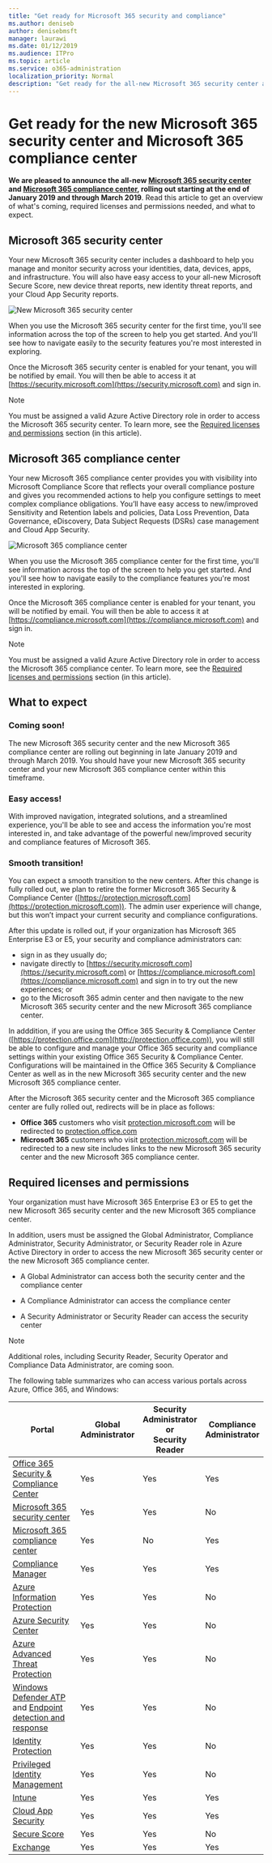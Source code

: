 ```yaml
---
title: "Get ready for Microsoft 365 security and compliance"
ms.author: deniseb
author: denisebmsft
manager: laurawi
ms.date: 01/12/2019
ms.audience: ITPro
ms.topic: article
ms.service: o365-administration
localization_priority: Normal
description: "Get ready for the all-new Microsoft 365 security center and compliance center"
---
```


# Get ready for the new Microsoft 365 security center and Microsoft 365 compliance center

**We are pleased to announce the all-new [Microsoft 365 security center](#microsoft-365-security-center) and [Microsoft 365 compliance center](#microsoft-365-compliance-center), rolling out starting at the end of January 2019 and through March 2019**. Read this article to get an overview of what's coming, required licenses and permissions needed, and what to expect.

## Microsoft 365 security center

Your new Microsoft 365 security center includes a dashboard to help you manage and monitor security across your identities, data, devices, apps, and infrastructure. You will also have easy access to your all-new Microsoft Secure Score, new device threat reports, new identity threat reports, and your Cloud App Security reports. 

![New Microsoft 365 security center](media/m365-security-center.png)

When you use the Microsoft 365 security center for the first time, you'll see information across the top of the screen to help you get started. And you'll see how to navigate easily to the security features you're most interested in exploring.

Once the Microsoft 365 security center is enabled for your tenant, you will be notified by email. You will then be able to access it at [https://security.microsoft.com](https://security.microsoft.com) and sign in. 

> [!NOTE]
> You must be assigned a valid Azure Active Directory role in order to access the Microsoft 365 security center. To learn more, see the [Required licenses and permissions](#required-licenses-and-permissions) section (in this article).

## Microsoft 365 compliance center

Your new Microsoft 365 compliance center provides you with visibility into Microsoft Compliance Score that reflects your overall compliance posture and gives you recommended actions to help you configure settings to meet complex compliance obligations. You’ll have easy access to new/improved Sensitivity and Retention labels and policies, Data Loss Prevention, Data Governance, eDiscovery, Data Subject Requests (DSRs) case management and Cloud App Security.

![Microsoft 365 compliance center](media/m365-compliance-center.png)

When you use the Microsoft 365 compliance center for the first time, you'll see information across the top of the screen to help you get started. And you'll see how to navigate easily to the compliance features you're most interested in exploring.

Once the Microsoft 365 compliance center is enabled for your tenant, you will be notified by email. You will then be able to access it at [https://compliance.microsoft.com](https://compliance.microsoft.com) and sign in.  

> [!NOTE]
> You must be assigned a valid Azure Active Directory role in order to access the Microsoft 365 compliance center. To learn more, see the [Required licenses and permissions](#required-licenses-and-permissions) section (in this article).

## What to expect

### Coming soon!

The new Microsoft 365 security center and the new Microsoft 365 compliance center are rolling out beginning in late January 2019 and through March 2019. You should have your new Microsoft 365 security center and your new Microsoft 365 compliance center within this timeframe.

### Easy access!

With improved navigation, integrated solutions, and a streamlined experience, you'll be able to see and access the information you're most interested in, and take advantage of the powerful new/improved security and compliance features of Microsoft 365.

### Smooth transition!

You can expect a smooth transition to the new centers. After this change is fully rolled out, we plan to retire the former Microsoft 365 Security & Compliance Center ([https://protection.microsoft.com](https://protection.microsoft.com)). The admin user experience will change, but this won’t impact your current security and compliance configurations.

After this update is rolled out, if your organization has Microsoft 365 Enterprise E3 or E5, your security and compliance administrators can:
- sign in as they usually do; 
- navigate directly to [https://security.microsoft.com](https://security.microsoft.com) or [https://compliance.microsoft.com](https://compliance.microsoft.com) and sign in to try out the new experiences; or  
- go to the Microsoft 365 admin center and then navigate to the new Microsoft 365 security center and the new Microsoft 365 compliance center.    

In adddition, if you are using the Office 365 Security & Compliance Center ([https://protection.office.com](http://protection.office.com)), you will still be able to configure and manage your Office 365 security and compliance settings within your existing Office 365 Security & Compliance Center. Configurations will be maintained in the Office 365 Security & Compliance Center as well as in the new Microsoft 365 security center and the new Microsoft 365 compliance center.  
 
After the Microsoft 365 security center and the Microsoft 365 compliance center are fully rolled out, redirects will be in place as follows:
- **Office 365** customers who visit [protection.microsoft.com](https://protection.microsoft.com) will be redirected to [protection.office.com](https://protection.office.com)
- **Microsoft 365** customers who visit [protection.microsoft.com](https://protection.microsoft.com) will be redirected to a new site includes links to the new Microsoft 365 security center and the new Microsoft 365 compliance center.

## Required licenses and permissions

Your organization must have Microsoft 365 Enterprise E3 or E5 to get the new Microsoft 365 security center and the new Microsoft 365 compliance center.

In addition, users must be assigned the Global Administrator, Compliance Administrator, Security Administrator, or Security Reader role in Azure Active Directory in order to access the new Microsoft 365 security center or the new Microsoft 365 compliance center.

- A Global Administrator can access both the security center and the compliance center

- A Compliance Administrator can access the compliance center

- A Security Administrator or Security Reader can access the security center

> [!NOTE]
> Additional roles, including Security Reader, Security Operator and Compliance Data Administrator, are coming soon.

The following table summarizes who can access various portals across Azure, Office 365, and Windows:

|Portal  |Global<br/>Administrator  |Security <br/>Administrator<br>or<br>Security<br>Reader |Compliance<br/>Administrator  |
|---------|---------|---------|---------|
|[Office 365 Security & Compliance Center](https://protection.office.com) |Yes |Yes  |Yes |
|[Microsoft 365 security center](https://security.microsoft.com) |Yes  | Yes  | No        |
|[Microsoft 365 compliance center](https://compliance.microsoft.com) | Yes | No | Yes |
|[Compliance Manager](https://aka.ms/compliancemanager) |Yes | Yes |Yes  |
|[Azure Information Protection](https://docs.microsoft.com/azure/information-protection) |Yes |Yes |No |
|[Azure Security Center](https://docs.microsoft.com/azure/security-center/)  |Yes |Yes |No |
|[Azure Advanced Threat Protection](https://docs.microsoft.com/azure-advanced-threat-protection/what-is-atp)  |Yes |Yes |No |
|[Windows Defender ATP](https://docs.microsoft.com/windows/security/threat-protection/windows-defender-atp/windows-defender-advanced-threat-protection?ocid=tia-260153000#windows-defender-atp) and  [Endpoint detection and response](https://docs.microsoft.com/windows/security/threat-protection/windows-defender-atp/overview-endpoint-detection-response)     |Yes |Yes |No |
|[Identity Protection](https://docs.microsoft.com/azure/active-directory/identity-protection)     |Yes |Yes |No |
|[Privileged Identity Management](https://docs.microsoft.com/azure/active-directory/privileged-identity-management)     |Yes |Yes |No |
|[Intune](https://docs.microsoft.com/intune)     |Yes |Yes |Yes |
|[Cloud App Security](https://docs.microsoft.com/cloud-app-security/)     |Yes |Yes |Yes |
|[Secure Score](https://docs.microsoft.com/office365/securitycompliance/office-365-secure-score)     |Yes |Yes |No |
|[Exchange](https://docs.microsoft.com/exchange/)     |Yes |Yes |Yes |






